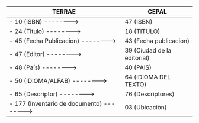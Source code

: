 TERRAE | CEPAL
------------- | -------------
     - 10 (ISBN) -------->| 47 (ISBN)
     - 24 (Titulo) --------> | 18 (TITULO)
     - 45 (Fecha Publicacion) --------> | 43 (Fecha publicacion)
     - 47 (Editor) --------> | 39 (Ciudad de la editorial)
     - 48 (País) --------> | 40 (PAIS)
     - 50 (IDIOMA/ALFAB) --------> | 64 (IDIOMA DEL TEXTO)
     - 65 (Descriptor) --------> | 76 (Descriptores)
     - 177 (Inventario de documento) --------> | 03 (Ubicaciòn)
     